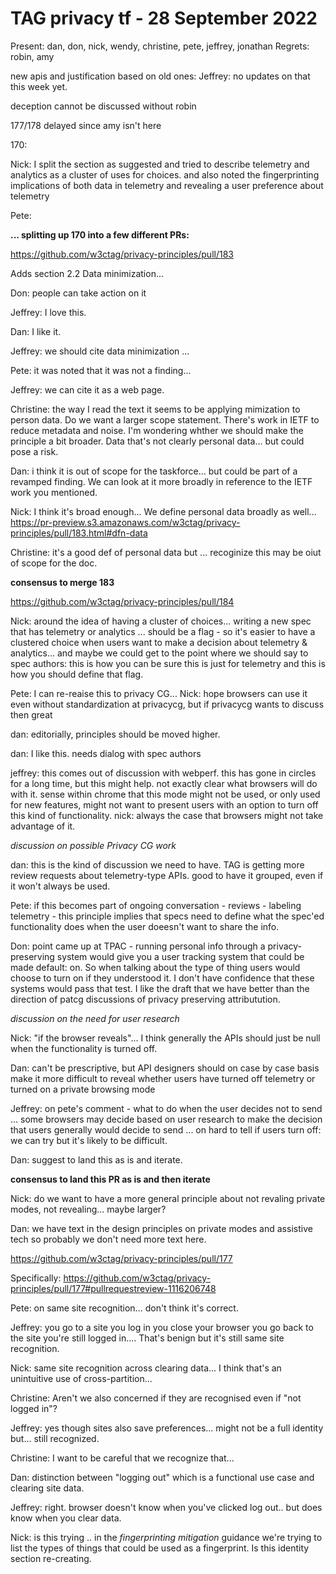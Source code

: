 # TAG privacy tf - 28 September 2022

Present: dan, don, nick, wendy, christine, pete, jeffrey, jonathan
Regrets: robin, amy


new apis and justification based on old ones: Jeffrey: no updates on that this week yet.

deception cannot be discussed without robin

177/178 delayed since amy isn't here

170: 

Nick: I split the section as suggested and tried to describe telemetry and analytics as a cluster of uses for choices. and also noted the fingerprinting implications of both data in telemetry and revealing a user preference about telemetry

Pete: 

**... splitting up 170 into a few different PRs:**

https://github.com/w3ctag/privacy-principles/pull/183

Adds section 2.2 Data minimization... 

Don: people can take action on it

Jeffrey: I love this.

Dan: I like it.

Jeffrey: we should cite data minimization ... 

Pete: it was noted that it was not a finding...

Jeffrey: we can cite it as a web page.

Christine: the way I read the text it seems to be applying mimization to person data. Do we want a larger scope statement. There's work in IETF to reduce metadata and noise. I'm wondering whther we should make the principle a bit broader.  Data that's not clearly personal data... but could pose a risk.

Dan: i think it is out of scope for the taskforce... but could be part of a revamped finding.  We can look at it more broadly in reference to the IETF work you mentioned.

Nick: I think it's broad enough...  We define personal data broadly as well...
https://pr-preview.s3.amazonaws.com/w3ctag/privacy-principles/pull/183.html#dfn-data

Christine: it's a good def of personal data but ... recoginize this may be oiut of scope for the doc.

**consensus to merge 183**

https://github.com/w3ctag/privacy-principles/pull/184

Nick: around the idea of having a cluster of choices... writing a new spec that has telemetry or analytics ... should be a flag - so it's easier to have a clustered choice when users want to make a decision about telemetry & analytics...  and maybe we could get to the point where we should say to spec authors: this is how you can be sure this is just for telemetry and this is how you should define that flag.

Pete: I can re-reaise this to privacy CG... 
Nick: hope browsers can use it even without standardization at privacycg, but if privacycg wants to discuss then great

dan: editorially, principles should be moved higher.

dan: I like this. needs dialog with spec authors

jeffrey: this comes out of discussion with webperf. this has gone in circles for a long time, but this might help. not exactly clear what browsers will do with it. sense within chrome that this mode might not be used, or only used for new features, might not want to present users with an option to turn off this kind of functionality.
nick: always the case that browsers might not take advantage of it.

*discussion on possible Privacy CG work*

dan: this is the kind of discussion we need to have. TAG is getting more review requests about telemetry-type APIs. good to have it grouped, even if it won't always be used.

Pete: if this becomes part of ongoing conversation - reviews - labeling telemetry - this principle implies that specs need to define what the spec'ed functionality does when the user doeesn't want to share the info.

Don: point came up at TPAC - running personal info through a privacy-preserving system would give you a user tracking system that could be made default: on. So when talking about the type of thing users would choose to turn on if they understood it. I don't have confidence that these systems would pass that test.  I like the draft that we have better than the direction of patcg discussions of privacy preserving attributution.

*discussion on the need for user research*

Nick: "if the browser reveals"... I think generally the APIs should just be null when the functionality is turned off.

Dan: can't be prescriptive, but API designers should on case by case basis make it more difficult to reveal whether users have turned off telemetry or turned on a private browsing mode

Jeffrey: on pete's comment - what to do when the user decides not to send ... some browsers may decide based on user research to make the decision that users generally would decide to send ... on hard to tell if users turn off: we can try but it's likely to be difficult.

Dan: suggest to land this as is and iterate.

**consensus to land this PR as is and then iterate**

Nick: do we want to have a more general principle about not revaling private modes, not revealing... maybe larger?

Dan: we have text in the design principles on private modes and assistive tech so probably we don't need more text here.

https://github.com/w3ctag/privacy-principles/pull/177

Specifically: https://github.com/w3ctag/privacy-principles/pull/177#pullrequestreview-1116206748

Pete: on same site recognition... don't think it's correct.

Jeffrey: you go to a site you log in you close your browser you go back to the site you're still logged in.... That's benign but it's still same site recognition.  

Nick: same site recognition across clearing data...   I think that's an unintuitive use of cross-partition... 

Christine: Aren't we also concerned if they are recognised even if "not logged in"?

Jeffrey: yes though sites also save preferences... might not be a full identity but... still recognized.

Christine: I want to be careful that we recognize that...

Dan: distinction between "logging out" which is a functional use case and clearing site data.

Jeffrey: right. browser doesn't know when you've clicked log out.. but does know when you clear data.

Nick: is this trying .. in the *fingerprinting mitigation* guidance we're trying to list the types of things that could be used as a fingerprint. Is this identity section re-creating.  

